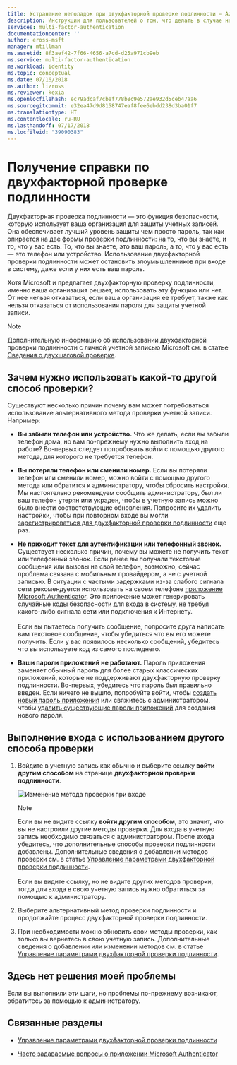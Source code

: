 ```yaml
---
title: Устранение неполадок при двухфакторной проверке подлинности — Azure AD | Документация Майкрософт
description: Инструкции для пользователей о том, что делать в случае неполадок с многопользовательской аутентификацией Azure и двухфакторной проверкой подлинности.
services: multi-factor-authentication
documentationcenter: ''
author: eross-msft
manager: mtillman
ms.assetid: 8f3aef42-7f66-4656-a7cd-d25a971cb9eb
ms.service: multi-factor-authentication
ms.workload: identity
ms.topic: conceptual
ms.date: 07/16/2018
ms.author: lizross
ms.reviewer: kexia
ms.openlocfilehash: ec79adcaf7cbef778b8c9e572ae932d5ceb47aa6
ms.sourcegitcommit: e32ea47d9d8158747eaf8fee6ebdd238d3ba01f7
ms.translationtype: HT
ms.contentlocale: ru-RU
ms.lasthandoff: 07/17/2018
ms.locfileid: "39090383"
---
```

# <a name="get-help-with-two-step-verification"></a>Получение справки по двухфакторной проверке подлинности

Двухфакторная проверка подлинности — это функция безопасности, которую использует ваша организация для защиты учетных записей. Она обеспечивает лучший уровень защиты чем просто пароль, так как опирается на две формы проверки подлинности: на то, что вы знаете, и то, что у вас есть. То, что вы знаете, это ваш пароль, а то, что у вас есть — это телефон или устройство. Использование двухфакторной проверки подлинности может остановить злоумышленников при входе в систему, даже если у них есть ваш пароль.

Хотя Microsoft и предлагает двухфакторную проверку подлинности, именно ваша организация решает, использовать эту функцию или нет. От нее нельзя отказаться, если ваша организация ее требует, также как нельзя отказаться от использования пароля для защиты учетной записи.

>[!Note]
>Дополнительную информацию об использовании двухфакторной проверки подлинности с личной учетной записью Microsoft см. в статье [Сведения о двухшаговой проверке](https://support.microsoft.com/help/12408/microsoft-account-about-two-step-verification).

## <a name="why-do-i-need-to-use-another-verification-method"></a>Зачем нужно использовать какой-то другой способ проверки?

Существуют несколько причин почему вам может потребоваться использование альтернативного метода проверки учетной записи. Например: 

- **Вы забыли телефон или устройство.** Что же делать, если вы забыли телефон дома, но вам по-прежнему нужно выполнить вход на работе? Во-первых следует попробовать войти с помощью другого метода, для которого не требуется телефон.

- **Вы потеряли телефон или сменили номер.** Если вы потеряли телефон или сменили номер, можно войти с помощью другого метода или обратится к администратору, чтобы сбросить настройки. Мы настоятельно рекомендуем сообщить администратору, был ли ваш телефон утерян или украден, чтобы в учетную запись можно было внести соответствующие обновления. Попросите их удалить настройки, чтобы при повторном входе вы могли [зарегистрироваться для двухфакторной проверки подлинности](multi-factor-authentication-end-user-first-time.md) еще раз.

- **Не приходит текст для аутентификации или телефонный звонок.** Существует несколько причин, почему вы можете не получить текст или телефонный звонок. Если ранее вы получали текстовые сообщения или вызовы на свой телефон, возможно, сейчас проблема связана с мобильным провайдером, а не с учетной записью. В ситуации с частыми задержками из-за слабого сигнала сети рекомендуется использовать на своем телефоне [приложение Microsoft Authenticator](microsoft-authenticator-app-how-to.md). Это приложение может генерировать случайные коды безопасности для входа в систему, не требуя какого-либо сигнала сети или подключения к Интернету.<br><br>Если вы пытаетесь получить сообщение, попросите друга написать вам текстовое сообщение, чтобы убедиться что вы его можете получить. Если у вас появилось несколько сообщений, убедитесь что вы используете код из самого последнего.

- **Ваши пароли приложений не работают.** Пароль приложения заменяет обычный пароль для более старых классических приложений, которые не поддерживают двухфакторную проверку подлинности. Во-первых, убедитесь что пароль был правильно введен. Если ничего не вышло, попробуйте войти, чтобы [создать новый пароль приложения](multi-factor-authentication-end-user-app-passwords.md) или свяжитесь с администратором, чтобы [удалить существующие пароли приложений](../authentication/howto-mfa-userdevicesettings.md) для создания нового пароля.

## <a name="sign-in-using-another-verification-method"></a>Выполнение входа с использованием другого способа проверки

1. Войдите в учетную запись как обычно и выберите ссылку **войти другим способом** на странице **двухфакторной проверки подлинности**.

    ![Изменение метода проверки при входе](./media/multi-factor-authentication-end-user-troubleshoot/two-factor-auth-signin-another-way.png)

    >[!Note]
    >Если вы не видите ссылку **войти другим способом**, это значит, что вы не настроили другие методы проверки. Для входа в учетную запись необходимо связаться с администратором. После входа убедитесь, что дополнительные способы проверки подлинности добавлены. Дополнительные сведения о добавлении методов проверки см. в статье [Управление параметрами двухфакторной проверки подлинности](multi-factor-authentication-end-user-manage-settings.md).<br><br>Если вы видите ссылку, но не видите других методов проверки, тогда для входа в свою учетную запись нужно обратиться за помощью к администратору.

2. Выберите альтернативный метод проверки подлинности и продолжайте процесс двухфакторной проверки подлинности.

3. При необходимости можно обновить свои методы проверки, как только вы вернетесь в свою учетную запись. Дополнительные сведения о добавлении или изменении методов см. в статье [Управление параметрами двухфакторной проверки подлинности](multi-factor-authentication-end-user-manage-settings.md).

## <a name="i-didnt-find-an-answer-to-my-problem"></a>Здесь нет решения моей проблемы

Если вы выполнили эти шаги, но проблемы по-прежнему возникают, обратитесь за помощью к администратору.

## <a name="related-topics"></a>Связанные разделы

* [Управление параметрами двухфакторной проверки подлинности](multi-factor-authentication-end-user-manage-settings.md)

* [Часто задаваемые вопросы о приложении Microsoft Authenticator](microsoft-authenticator-app-faq.md)
